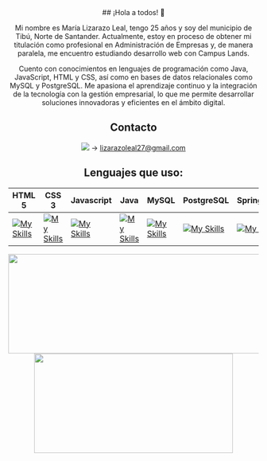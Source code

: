 <div align = center>
   ## ¡Hola a todos! 👋
   
   Mi nombre es María Lizarazo Leal, tengo 25 años y soy del municipio de Tibú, Norte de Santander. Actualmente, estoy en proceso de obtener mi titulación como profesional en Administración de Empresas y, de manera paralela, me encuentro estudiando desarrollo web con Campus Lands.
   
   Cuento con conocimientos en lenguajes de programación como Java, JavaScript, HTML y CSS, así como en bases de datos relacionales como MySQL y PostgreSQL. Me apasiona el aprendizaje continuo y la integración de la tecnología con la gestión empresarial, lo que me permite desarrollar soluciones innovadoras y eficientes en el ámbito digital.
   
   ## Contacto 
   
   <img src="https://img.shields.io/badge/Gmail-333333?style=for-the-badge&logo=gmail&logoColor=red"/> -> lizarazoleal27@gmail.com
   
   ## Lenguajes que uso:
   |HTML 5|CSS 3|Javascript|Java|MySQL|PostgreSQL|SpringBoot|
   |--|--|--|--|--|--|--|
   |[![My Skills](https://skillicons.dev/icons?i=html&theme=light)](https://skillicons.dev)|[![My Skills](https://skillicons.dev/icons?i=css&theme=light)](https://skillicons.dev) |[![My Skills](https://skillicons.dev/icons?i=javascript&theme=light)](https://skillicons.dev)| [![My Skills](https://skillicons.dev/icons?i=java&theme=light)](https://skillicons.dev)| [![My Skills](https://skillicons.dev/icons?i=mysql&theme=light)](https://skillicons.dev) | [![My Skills](https://skillicons.dev/icons?i=postgresql&theme=light)](https://skillicons.dev) | [![My Skills](https://skillicons.dev/icons?i=spring&theme=light)](https://skillicons.dev) |
</div>

<div align="center">
   <img width="600" height="200" src="https://github-readme-stats.vercel.app/api?username=MariaGLi&show_icons=true&theme=vision-friendly-dark"> <br>
   <img width="400" height="200" src="https://github-readme-stats.vercel.app/api/top-langs/?username=MariaGLi&size_weight=0.0005&count_weight=0.3&layout=compact&theme=vision-friendly-dark">
</div>

<div align="center">  
   <img src="https://komarev.com/ghpvc/?username=MariaGLi&style=for-the-badge&color=blue" alt=""/>
</div>
